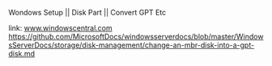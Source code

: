 Wondows Setup || Disk Part || Convert GPT Etc

link: 
www.windowscentral.com
https://github.com/MicrosoftDocs/windowsserverdocs/blob/master/WindowsServerDocs/storage/disk-management/change-an-mbr-disk-into-a-gpt-disk.md
